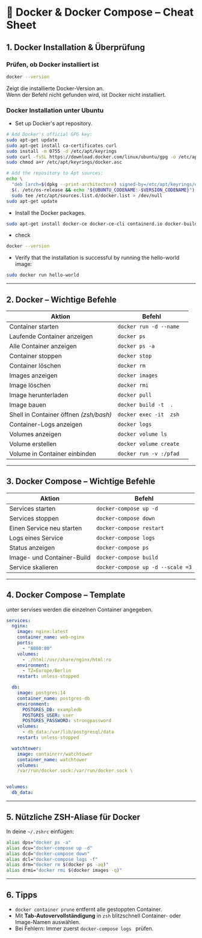 # 🐳 Docker & Docker Compose – Cheat Sheet

## 1. **Docker Installation & Überprüfung**

### **Prüfen, ob Docker installiert ist**

```zsh
docker --version
```
Zeigt die installierte Docker-Version an.  
Wenn der Befehl nicht gefunden wird, ist Docker nicht installiert.

### **Docker Installation unter Ubuntu**

- Set up Docker's apt repository.  
```zsh
# Add Docker's official GPG key:
sudo apt-get update
sudo apt-get install ca-certificates curl
sudo install -m 0755 -d /etc/apt/keyrings
sudo curl -fsSL https://download.docker.com/linux/ubuntu/gpg -o /etc/apt/keyrings/docker.asc
sudo chmod a+r /etc/apt/keyrings/docker.asc

# Add the repository to Apt sources:
echo \
  "deb [arch=$(dpkg --print-architecture) signed-by=/etc/apt/keyrings/docker.asc] https://download.docker.com/linux/ubuntu \
  $(. /etc/os-release && echo "${UBUNTU_CODENAME:-$VERSION_CODENAME}") stable" | \
  sudo tee /etc/apt/sources.list.d/docker.list > /dev/null
sudo apt-get update
```
- Install the Docker packages.  
```zsh
sudo apt-get install docker-ce docker-ce-cli containerd.io docker-buildx-plugin docker-compose-plugin
```
- check
```zsh
docker --version
```

- Verify that the installation is successful by running the hello-world image:  
```zsh
sudo docker run hello-world
```
***

## 2. **Docker – Wichtige Befehle**

| Aktion                                  | Befehl |
|----------------------------------------|--------|
| Container starten                       | `docker run -d --name  ` |
| Laufende Container anzeigen             | `docker ps` |
| Alle Container anzeigen                 | `docker ps -a` |
| Container stoppen                       | `docker stop ` |
| Container löschen                       | `docker rm ` |
| Images anzeigen                         | `docker images` |
| Image löschen                           | `docker rmi ` |
| Image herunterladen                     | `docker pull ` |
| Image bauen                             | `docker build -t  .` |
| Shell in Container öffnen *(zsh/bash)*  | `docker exec -it  zsh` |
| Container-Logs anzeigen                 | `docker logs ` |
| Volumes anzeigen                        | `docker volume ls` |
| Volume erstellen                        | `docker volume create ` |
| Volume in Container einbinden           | `docker run -v :/pfad ` |

***

## 3. **Docker Compose – Wichtige Befehle**

| Aktion                                   | Befehl |
|------------------------------------------|--------|
| Services starten                         | `docker-compose up -d` |
| Services stoppen                         | `docker-compose down` |
| Einen Service neu starten                | `docker-compose restart ` |
| Logs eines Service                       | `docker-compose logs ` |
| Status anzeigen                          | `docker-compose ps` |
| Image- und Container-Build               | `docker-compose build` |
| Service skalieren                        | `docker-compose up -d --scale =3` |

***

## 4. **Docker Compose – Template**

unter servises werden die einzelnen Container angegeben.

```yaml
services:
  nginx:
    image: nginx:latest
    container_name: web-nginx
    ports:
      - "8080:80"
    volumes:
      - ./html:/usr/share/nginx/html:ro
    environment:
      - TZ=Europe/Berlin
    restart: unless-stopped

  db:
    image: postgres:14
    container_name: postgres-db
    environment:
      POSTGRES_DB: exampledb
      POSTGRES_USER: user
      POSTGRES_PASSWORD: strongpassword
    volumes:
      - db_data:/var/lib/postgresql/data
    restart: unless-stopped

  watchtower:
    image: containrrr/watchtower
    container_name: watchtower
    volumes:
    /var/run/docker.sock:/var/run/docker.sock \


volumes:
  db_data:
```

***

## 5. **Nützliche ZSH-Aliase für Docker**

In deine `~/.zshrc` einfügen:

```bash
alias dps="docker ps -a"
alias dcu="docker-compose up -d"
alias dcd="docker-compose down"
alias dcl="docker-compose logs -f"
alias drm="docker rm $(docker ps -aq)"
alias drmi="docker rmi $(docker images -q)"
```

***

## 6. **Tipps**

- `docker container prune` entfernt alle gestoppten Container.
- Mit **Tab-Autovervollständigung** in `zsh` blitzschnell Container- oder Image-Namen auswählen.
- Bei Fehlern: Immer zuerst `docker-compose logs ` prüfen.
